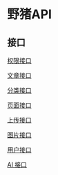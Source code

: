 野猪API
=======

## 接口

[权限接口](api/auth.md)

[文章接口](api/articles.md)

[分类接口](api/categories.md)

[页面接口](api/pages.md)

[上传接口](api/upload.md)

[图片接口](api/images.md)

[用户接口](api/user.md)

[AI 接口](api/ai.md)
